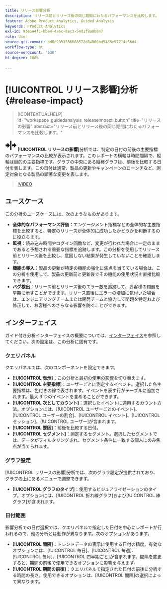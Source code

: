 ```yaml
---
title: リリース影響分析
description: リリース前とリリース後の同じ期間にわたるパフォーマンスを比較します。
feature: Adobe Product Analytics, Guided Analysis
keywords: Product Analytics
exl-id: 93e6e4f1-bbe4-4a6c-8ec3-54d1f9a8b847
role: User
source-git-commit: bd8c9951386608572d84006bd5465e57214c56d4
workflow-type: ht
source-wordcount: '530'
ht-degree: 100%

---
```


# [!UICONTROL リリース影響]分析 {#release-impact}

<!-- markdownlint-disable MD034 -->

>[!CONTEXTUALHELP]
>id="workspace_guidedanalysis_releaseimpact_button"
>title="リリースの影響"
>abstract="リリース前とリリース後の同じ期間にわたるパフォーマンスを比較します。"

<!-- markdownlint-enable MD034 -->

![リリース](/help/assets/icons/Release.svg) **[!UICONTROL リリースの影響]**&#x200B;分析では、特定の日付の前後の主要指標のパフォーマンスの比較が表示されます。このレポートの横軸は時間間隔で、縦軸は目的の主要指標です。グラフの中央にある縦棒グラフは、前後を比較する日付を表します。この日付は通常、製品の更新やキャンペーンのローンチなど、測定対象となる製品の顕著な変更を表します。

>[!VIDEO](https://video.tv.adobe.com/v/3421665/?quality=12&learn=on)

## ユースケース

この分析のユースケースには、次のようなものがあります。

* **全体的なパフォーマンス評価：**&#x200B;エンゲージメント指標などの全体的な主要指標を比較すると、特定のリリースが全体的に成功したかどうかを判断するのに役立ちます。
* **監視**：読み込み時間やログイン回数など、変更が行われた場合に一定のままであると予想される重要な指標を追跡します。この分析を使用してリリース前とリリース後を比較し、意図しない結果が発生していないことを確認します。
* **機能の導入**：製品の更新が特定の機能の強化に焦点を当てている場合は、この分析を使用して、製品の更新前と更新後でその機能の使用状況を直接比較できます。
* **バグ検出**：リリース前とリリース後のエラー数を追跡して、お客様の問題を早期に示すことができます。リリース直後にエラーの増加に気付いた場合は、エンジニアリングチームまたは開発チームと協力して問題を特定および修正して、お客様へのさらなる影響を防ぐことができます。

## インターフェイス

ガイド付き分析インターフェイスの概要については、[インターフェイス](../overview.md#interface)を参照してください。次の設定は、この分析に固有です。

### クエリパネル

クエリパネルでは、次のコンポーネントを設定できます。

* **[!UICONTROL 表示]**：この分析と[最初の使用の影響](first-use-impact.md)を切り替えます。
* **[!UICONTROL 主要指標]**：ユーザーごとに測定するイベント。選択した各主要指標は、色付きの線で表されます。イベントを表す行がテーブルに追加されます。最大 3 つのイベントを含めることができます。
* **[!UICONTROL 次としてカウント]**：選択したイベントに適用するカウント方法。オプションには、[!UICONTROL ユーザーごとのイベント]、[!UICONTROL ユーザーの割合]、[!UICONTROL イベント]、[!UICONTROL セッション]、[!UICONTROL ユーザー]が含まれます。
* **[!UICONTROL 要因]**：前後を比較する日付。
* **[!UICONTROL セグメント]**：測定するセグメント。選択したセグメントでは、データがフィルタリングされ、セグメント条件に一致する個人にのみ焦点が当てられます。

### グラフ設定

[!UICONTROL リリースの影響]分析では、次のグラフ設定が提供されており、グラフの上にあるメニューで調整できます。

* **[!UICONTROL グラフのタイプ]**：使用するビジュアライゼーションのタイプ。オプションには、[!UICONTROL 折れ線グラフ]および[!UICONTROL 棒グラフ]が含まれます。

### 日付範囲

影響分析での日付選択では、クエリパネルで指定した日付を中心にレポートが行われるので、他の分析とは動作が異なります。次のオプションがあります。

* **[!UICONTROL 間隔]**：トレンドデータの表示に使用する日付の精度。有効なオプションには、[!UICONTROL 毎日]、[!UICONTROL 毎週]、[!UICONTROL 毎月]、[!UICONTROL 四半期ごと]が含まれます。間隔を変更すると、期間の前後で使用できるオプションに影響を与えます。
* **[!UICONTROL 期間の前後]**：クエリパネルで指定された日付の前後に分析する時間の長さ。使用できるオプションは、[!UICONTROL 間隔]の選択によって異なります。


<!--
## Example

See below for an example of the analysis.

![Release impact](../assets/release-impact.png)

-->
